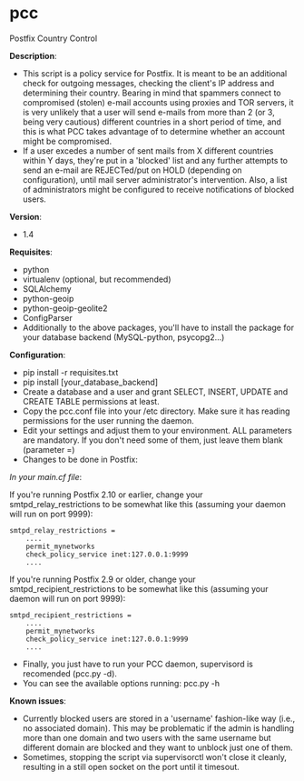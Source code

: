 pcc
===

Postfix Country Control

**Description**:

  * This script is a policy service for Postfix. It is meant to be an additional check for outgoing messages, checking the client's IP address and determining their country. Bearing in mind that spammers connect to compromised (stolen) e-mail accounts using proxies and TOR servers, it is very unlikely that a user will send e-mails from more than 2 (or 3, being very cautious) different countries in a short period of time, and this is what PCC takes advantage of to determine whether an account might be compromised.
  * If a user excedes a number of sent mails from X different countries within Y days, they're put in a 'blocked' list and any further attempts to send an e-mail are REJECTed/put on HOLD (depending on configuration), until mail server administrator's intervention. Also, a list of administrators might be configured to receive notifications of blocked users.

**Version**:

  * 1.4

**Requisites**:

  * python
  * virtualenv (optional, but recommended)
  * SQLAlchemy
  * python-geoip
  * python-geoip-geolite2
  * ConfigParser
  * Additionally to the above packages, you'll have to install the package for your database backend (MySQL-python, psycopg2...)

**Configuration**:

  * pip install -r requisites.txt
  * pip install [your_database_backend]
  * Create a database and a user and grant SELECT, INSERT, UPDATE and CREATE TABLE permissions at least.
  * Copy the pcc.conf file into your /etc directory. Make sure it has reading permissions for the user running the daemon.
  * Edit your settings and adjust them to your environment. ALL parameters are mandatory. If you don't need some of them, just leave them blank (parameter =)
  * Changes to be done in Postfix:

*In your main.cf file*:

If you're running Postfix 2.10 or earlier, change your smtpd_relay_restrictions to be somewhat like this (assuming your daemon will run on port 9999):

```
smtpd_relay_restrictions =
    ....
    permit_mynetworks
    check_policy_service inet:127.0.0.1:9999
    ....
```

If you're running Postfix 2.9 or older, change your smtpd_recipient_restrictions to be somewhat like this (assuming your daemon will run on port 9999):

```
smtpd_recipient_restrictions =
    ....
    permit_mynetworks
    check_policy_service inet:127.0.0.1:9999
    ....
```

  * Finally, you just have to run your PCC daemon, supervisord is recomended (pcc.py -d).
  * You can see the available options running: pcc.py -h

**Known issues**:

  * Currently blocked users are stored in a 'username' fashion-like way (i.e., no associated domain). This may be problematic if the admin is handling more than one domain and two users with the same username but different domain are blocked and they want to unblock just one of them.
  * Sometimes, stopping the script via supervisorctl won't close it cleanly, resulting in a still open socket on the port until it timesout.
